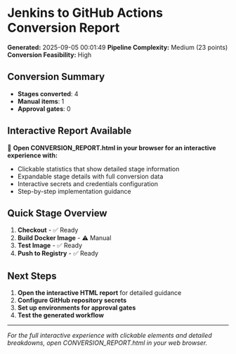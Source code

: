 # Jenkins to GitHub Actions Conversion Report

**Generated:** 2025-09-05 00:01:49
**Pipeline Complexity:** Medium (23 points)
**Conversion Feasibility:** High

## Conversion Summary
- **Stages converted**: 4
- **Manual items**: 1
- **Approval gates**: 0

## Interactive Report Available
📱 **Open CONVERSION_REPORT.html in your browser for an interactive experience with:**
- Clickable statistics that show detailed stage information
- Expandable stage details with full conversion data
- Interactive secrets and credentials configuration
- Step-by-step implementation guidance

## Quick Stage Overview

1. **Checkout**  - ✅ Ready
2. **Build Docker Image**  - ⚠️ Manual
3. **Test Image**  - ✅ Ready
4. **Push to Registry**  - ✅ Ready

## Next Steps
1. **Open the interactive HTML report** for detailed guidance
2. **Configure GitHub repository secrets**
3. **Set up environments for approval gates**
4. **Test the generated workflow**

---
*For the full interactive experience with clickable elements and detailed breakdowns, open CONVERSION_REPORT.html in your web browser.*